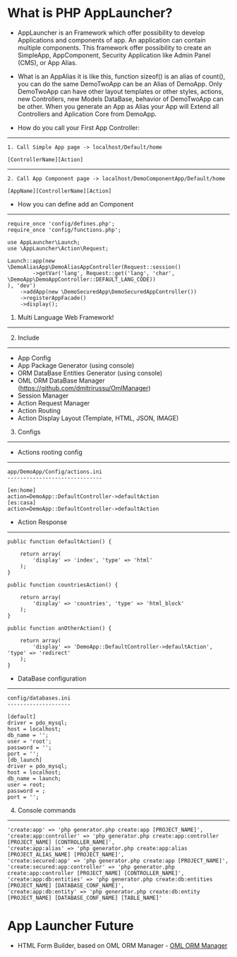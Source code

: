 What is PHP AppLauncher?
====

- AppLauncher is an Framework which offer possibility to develop Applications and components of app. An application can contain multiple components. This framework offer possibility to create an SimpleApp, AppComponent, Security Application like Admin Panel (CMS), or App Alias.

- What is an AppAlias it is like this, function sizeof() is an alias of count(), you can do the same DemoTwoApp can be an Alias of DemoApp. Only DemoTwoApp can have other layout templates or other styles, actions, new Controllers, new Models DataBase, behavior of DemoTwoApp can be other. When you generate an App as Alias your App will Extend all Controllers and Aplication Core from DemoApp.  
	
- How do you call your First App Controller:

----------
	1. Call Simple App page -> localhost/Default/home

	[ControllerName][Action]

----------

	2. Call App Component page -> localhost/DemoComponentApp/Default/home 

	[AppName][ControllerName][Action]
	
- How you can define add an Component

---------

	require_once 'config/defines.php';
    require_once 'config/functions.php';

    use AppLauncher\Launch;
    use \AppLauncher\Action\Request;

    Launch::app(new \DemoAliasApp\DemoAliasAppController(Request::session()
    		->getVar('lang', Request::get('lang', 'char', \DemoApp\DemoAppController::DEFAULT_LANG_CODE))
    ), 'dev')
    	->addApp(new \DemoSecuredApp\DemoSecuredAppController())
    	->registerAppFacade()
    	->display();

1. Multi Language Web Framework!
------------


2. Include
------------
- App Config
- App Package Generator (using console)
- ORM DataBase Entities Generator (using console)
- OML ORM DataBase Manager (https://github.com/dmitrirussu/OmlManager)
- Session Manager
- Action Request Manager
- Action Routing
- Action Display Layout (Template, HTML, JSON, IMAGE)
 


3. Configs
-----------
- Actions rooting config
----

	app/DemoApp/Config/actions.ini
	------------------------------

	[en:home]
	action=DemoApp::DefaultController->defaultAction
	[es:casa]
	action=DemoApp::DefaultController->defaultAction


- Action Response
----

	public function defaultAction() {

		return array(
			'display' => 'index', 'type' => 'html'
		);
	}

	public function countriesAction() {

		return array(
			'display' => 'countries', 'type' => 'html_block'
		);
	}

	public function anOtherAction() {

		return array(
			'display' => 'DemoApp::DefaultController->defaultAction', 'type' => 'redirect'
		);
	}

- DataBase configuration
----

	config/databases.ini
	--------------------

	[default]
    driver = pdo_mysql;
    host = localhost;
    db_name = '';
    user = 'root';
    password = '';
    port = '';
    [db_launch]
    driver = pdo_mysql;
    host = localhost;
    db_name = launch;
    user = root;
    password = ;
    port = '';

4. Console commands
------------
	'create:app' => 'php generator.php create:app [PROJECT_NAME]',
	'create:app:controller' => 'php generator.php create:app:controller [PROJECT_NAME] [CONTROLLER_NAME]',
	'create:app:alias' => 'php generator.php create:app:alias [PROJECT_ALIAS_NAME] [PROJECT_NAME]',
	'create:secured:app' => 'php generator.php create:app [PROJECT_NAME]',
	'create:secured:app:controller' => 'php generator.php create:app:controller [PROJECT_NAME] [CONTROLLER_NAME]',
	'create:app:db:entities' => 'php generator.php create:db:entities [PROJECT_NAME] [DATABASE_CONF_NAME]',
	'create:app:db:entity' => 'php generator.php create:db:entity [PROJECT_NAME] [DATABASE_CONF_NAME] [TABLE_NAME]'


App Launcher Future
===
- HTML Form Builder, based on OML ORM Manager - <a href="https://github.com/dmitrirussu/OmlManager">OML ORM Manager</a>